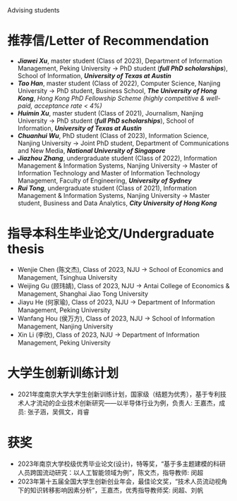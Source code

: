 Advising students
# 推荐信/Letter of Recommendation
* ***Jiawei Xu***, master student (Class of 2023), Department of Information Management, Peking University -> PhD student (***full PhD scholarships***), School of Information, ***University of Texas at Austin***
* ***Tao Han***, master student (Class of 2022), Computer Science, Nanjing University -> PhD student, Business School, ***The University of Hong Kong***, *Hong Kong PhD Fellowship Scheme (highly competitive & well-paid, acceptance rate < 4%)*  
* ***Huimin Xu***, master student (Class of 2021), Journalism, Nanjing University -> PhD student (***full PhD scholarships***), School of Information, ***University of Texas at Austin***
* ***Chuanhui Wu***, PhD student (Class of 2023), Information Science, Nanjing University -> Joint PhD student, Department of Communications and New Media, ***National University of Singapore***
* ***Jiazhou Zhang***, undergraduate student (Class of 2022), Information Management & Information Systems, Nanjing University -> Master of Information Technology and Master of Information Technology Management, Faculty of Engineering, ***University of Sydney***
* ***Rui Tong***, undergraduate student (Class of 2021), Information Management & Information Systems, Nanjing University -> Master student, Business and Data Analytics, ***City University of Hong Kong***

# 指导本科生毕业论文/Undergraduate thesis
* Wenjie Chen (陈文杰), Class of 2023, NJU -> School of Economics and Management, Tsinghua University
* Weijing Gu (顾玮婧), Class of 2023, NJU -> Antai College of Economics & Management, Shanghai Jiao Tong University
* Jiayu He (何家瑜), Class of 2023, NJU -> Department of Information Management, Peking University
* Wanfang Hou (侯万方), Class of 2023, NJU -> School of Information Management, Nanjing University
* Xin Li (李欣), Class of 2023, NJU -> Department of Information Management, Peking University

# 大学生创新训练计划
* 2021年度南京大学大学生创新训练计划，国家级（结题为优秀），基于专利技术人才流动的企业技术创新研究——以半导体行业为例，负责人: 王嘉杰，成员: 张子涵，吴佩文，肖睿

# 获奖
* 2023年南京大学校级优秀毕业论文(设计)，特等奖，“基于多主题建模的科研人员跨国流动研究：以人工智能领域为例”，陈文杰，指导教师: 闵超
* 2023年第十五届全国大学生创新创业年会，最佳论文奖，“技术人员流动视角下的知识转移影响因素分析”，王嘉杰，优秀指导教师奖: 闵超、刘帆

